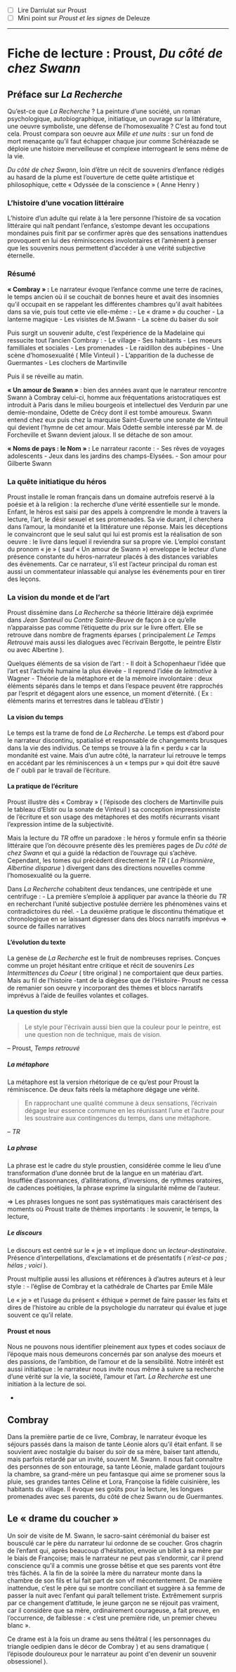 
- [ ] Lire Darriulat sur Proust
- [ ] Mini point sur *Proust et les signes* de Deleuze
***
# Fiche de lecture : Proust, *Du côté de chez Swann*

## Préface sur *La Recherche* 

Qu’est-ce que *La Recherche* ? La peinture d’une société, un roman psychologique, autobiographique, initiatique, un ouvrage sur la littérature, une oeuvre symboliste, une défense de l’homosexualité ? C’est au fond tout cela. Proust compara son oeuvre aux *Mille et une nuits* : sur un fond de mort menaçante qu’il faut échapper chaque jour comme Schéréazade se déploie une histoire merveilleuse et complexe interrogeant le sens même de la vie.

*Du côté de chez Swann*, loin d’être un récit de souvenirs d’enfance rédigés au hasard de la plume est l’ouverture de cette quête artistique et philosophique, cette « Odyssée de la conscience » ( Anne Henry )

### L’histoire d’une vocation littéraire

L’histoire d’un adulte qui relate à la 1ere personne l’histoire de sa vocation littéraire qui naît pendant l’enfance, s’estompe devant les occupations mondaines puis finit par se confirmer après que des sensations inattendues provoquent en lui des réminiscences involontaires et l’amènent à penser que les souvenirs nous permettent d’accéder à une vérité subjective éternelle.

### Résumé 
**« Combray » :** Le narrateur évoque l’enfance comme une terre de racines, le temps ancien où il se couchait de bonnes heure et avait des insomnies qu’il occupait en se rappelant les différentes chambres qu’il avait habitées dans sa vie, puis tout cette vie elle-même : 
	- Le « drame » du coucher
	- La lanterne magique
	- Les visistes de M.Swann
	- La scène du baiser du soir 

Puis surgit un souvenir adulte, c’est l’expérience de la Madelaine qui ressucite tout l’ancien Combray :
	- Le village
	- Ses habitants
	- Les moeurs familliales et sociales 
	- Les promenades 
	- Le raidillon des aubépines
	- Une scène d’homosexualité ( Mlle Vinteuil )
	- L’apparition de la duchesse de Guermantes 
	- Les clochers de Martinville

Puis il se réveille au matin.

**« Un amour de Swann »** : bien des années avant que le narrateur rencontre Swann à Combray celui-ci, homme aux fréquentations aristocratiques est introduit à Paris dans le milieu bourgeois et intellectuel des Verdurin par une demie-mondaine, Odette de Crécy dont il est tombé amoureux. Swann entend chez eux puis chez la marquise Saint-Euverte une sonate de Vinteuil qui devient l’hymne de cet amour. Mais Odette semble interessé par M. de Forcheville et Swann devient jaloux. Il se détache de son amour.

**« Noms de pays : le Nom » :** Le narrateur raconte :
	- Ses rêves de voyages adolescents
	- Jeux dans les jardins des champs-Elysées.
	- Son amour pour Gilberte Swann 

### La quête initiatique du héros 

Proust installe le roman français dans un domaine autrefois reservé à la poésie et à la religion : la recherche d’une vérité essentielle sur le monde.
Enfant, le héros est saisi par des appels à comprendre le monde à travers la lecture, l’art, le désir sexuel et ses promenades. Sa vie durant, il cherchera dans l’amour, la mondanité et la littérature une réponse. Mais les déceptions le convaincront que le seul salut qui lui est promis est la réalisation de son oeuvre : le livre dans lequel il reviendra sur sa propre vie.
L’emploi constant du pronom « je » ( sauf « Un amour de Swann ») enveloppe le lecteur d’une présence constante du héros-narrateur placés à des distances variables des évènements. Car ce narrateur, s’il est l’acteur principal du roman est aussi un commentateur inlassable qui analyse les événements pour en tirer des leçons.

### La vision du monde et de l’art

Proust dissémine dans *La Recherche* sa théorie littéraire déjà exprimée dans *Jean Santeuil* ou *Contre Sainte-Beuve* de façon à ce qu’elle n’apparaisse pas comme l’étiquette du prix sur le livre offert. Elle se retrouve dans nombre de fragments éparses ( principalement *Le Temps Retrouvé* mais aussi les dialogues avec l’écrivain Bergotte, le peintre Elstir ou avec Albertine ).

Quelques éléments de sa vision de l’art : 
	- Il doit à Schopenhaeur l’idée que l’art est l’activité humaine la plus élevée 
	- Il reprend l’idée de *leitmotive* à Wagner 
	- Théorie de la métaphore et de la mémoire involontaire : deux éléments séparés dans le temps et dans l’espace peuvent être rapprochés par l’esprit et dégagent alors une essence, un moment d’éternité. ( Ex : éléments marins et terrestres dans le tableau d’Elstir )

#### La vision du temps

Le temps est la trame de fond de *La Recherche*. Le temps est d’abord pour le narrateur discontinu, spatialisé et responsable de changements brusques dans la vie des individus. Ce temps se trouve à la fin « perdu » car la mondanité est vaine. Mais d’un autre côté, la narrateur lui retrouve le temps en accédant par les réminiscences à un « temps pur » qui doit être sauvé de l’ oubli par le travail de l’écriture.

#### La pratique de l’écriture 

Proust illustre dès « Combray » ( l’épisode des clochers de Martinville puis le tableau d’Elstir ou la sonate de Vinteuil ) sa conception impressionniste de l’écriture et son usage des métaphores et des motifs récurrants visant l’expression intime de la subjectivité.

Mais la lecture du *TR* offre un paradoxe : le héros y formule enfin sa théorie littéraire que l’on découvre présente dès les premières pages de *Du côté de chez Swann* et qui a guidé la rédaction de l’ouvrage qui s’achève. Cependant, les tomes qui précèdent directement le *TR* ( *La Prisonnière*, *Albertine disparue* ) divergent dans des directions nouvelles comme l’homosexualité ou la guerre. 

Dans *La Recherche* cohabitent deux tendances, une centripède et une centrifuge : 
	- La première s’emploie à appliquer par avance la théorie du *TR* en recherchant l’unité subjective postulée derrière les phénomènes vains et contradictoires du réel.
	- La deuxième pratique le discontinu thématique et chronologique en se laissant digresser dans des blocs narratifs imprévus ⇒ source de failles narratives 

#### L’évolution du texte

La genèse de *La Recherche* est le fruit de nombreuses reprises. Conçues comme un projet hésitant entre critique et récit de souvenirs *Les Intermittences du Coeur* ( titre original ) ne comportaient que deux parties. Mais au fil de l’histoire -tant de la diègèse que de l'Histoire- Proust ne cessa de remanier son oeuvre y incorporant des thèmes et blocs narratifs imprévus à l’aide de feuilles volantes et collages.

#### La question du style 

> Le style pour l'écrivain aussi bien que la couleur pour le peintre, est une question non de technique, mais de vision.

– Proust, *Temps retrouvé*

##### La métaphore

La métaphore est la version rhétorique de ce qu’est pour Proust la réminiscence. De deux faits réels la métaphore dégage une vérité.

> En rapprochant une qualité commune à deux sensations, l’écrivain dégage leur essence commune en les réunissant l’une et l’autre pour les soustraire aux contingences du temps, dans une métaphore.

– *TR*

##### La phrase 

La phrase est le cadre du style proustien, considérée comme le lieu d’une transformation d’une donnée brut de la langue en un matériau d’art. Insufflée d’assonnances, d’allitérations, d’inversions, de rythmes oratoires, de cadences poétiqies, la phrase exprime la singularité même de l’auteur. 

⇒ Les phrases longues ne sont pas systématiques mais caractérisent des moments où Proust traite de thèmes importants : le souvenir, le temps, la lecture, 

##### Le discours

Le discours est centré sur le « je » et implique donc un *lecteur-destinataire*. Présence d’interpellations, d’exclamations et de présentatifs ( *n’est-ce pas* *; hélas ; voici* ).

Proust multiplie aussi les allusions et références à d’autres auteurs et à leur style : 
	- l’église de Combray et la cathédrale de Chartes par Emile Mâle 

Le « je » et l’usage du présent « éthique » permet de faire passer les faits et dires de l’histoire au crible de la psychologie du narrateur qui évalue et juge souvent ce qu’il relate.

#### Proust et nous 

Nous ne pouvons nous identifier pleinement aux types et codes sociaux de l’époque mais nous demeurons concernés par son analyse des moeurs et des passions, de l’ambition, de l’amour et de la sensibilité.
Notre intérêt est aussi initiatique : le narrateur nous invite nous même à suivre sa recherche d’une vérité sur la vie, la société, l’amour et l’art. *La Recherche* est une initiation à la lecture de soi.





*

## Combray 

Dans la première partie de ce livre, Combray, le narrateur évoque les séjours passés dans la maison de tante Léonie alors qu’il était enfant. Il se souvient avec nostalgie du baiser du soir de sa mère, baiser tant attendu, mais parfois retardé par un invité, souvent M. Swann. Il nous fait connaître des personnes de son entourage, sa tante Léonie, malade gardant toujours la chambre, sa grand-mère un peu fantasque qui aime se promener sous la pluie, ses grandes tantes Céline et Lora, Françoise la fidèle cuisinière, les habitants du village. Il évoque ses goûts pour la lecture, les longues promenades avec ses parents, du côté de chez Swann ou de Guermantes.

## Le « drame du coucher »

Un soir de visite de M. Swann, le sacro-saint cérémonial du baiser est bousculé car le père du narrateur lui ordonne de se coucher. Gros chagrin de l’enfant qui, après beaucoup d’hésitation, envoie un billet à sa mère par le biais de Françoise; mais le narrateur ne peut pas s’endormir, car il prend conscience qu’il a commis une grosse bêtise et que ses parents vont être très fâchés. A la fin de la soirée la mère du narrateur monte dans la chambre de son fils et lui fait part de son vif mécontentement. De manière inattendue, c’est le père qui se montre conciliant et suggère à sa femme de passer la nuit avec l’enfant qui paraît tellement triste. Extrêmement surpris par ce changement d’attitude, le jeune garçon ne se réjouit pas vraiment, car il considère que sa mère, ordinairement courageuse, a fait preuve, en l’occurrence, de faiblesse : « c’est une première ride, un premier cheveu blanc ».

Ce drame est à la fois un drame au sens théâtral ( les personnages du triangle oedipien dans le décor de Combray ) et au sens dramatique ( l’épisode douloureux pour le narrateur au point d'en devenir un souvenir obsessionel ).







